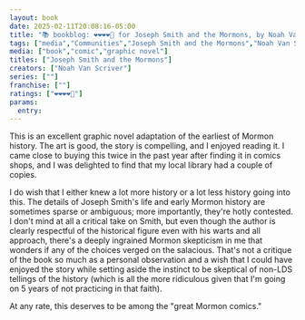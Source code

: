 ```yaml
---
layout: book
date: 2025-02-11T20:08:16-05:00
title: "📚 bookblog: ❤️❤️❤️❤️🖤 for Joseph Smith and the Mormons, by Noah Van Scriver"
tags: ["media","Communities","Joseph Smith and the Mormons","Noah Van Scriver","comics","Mormonism","Church of Jesus Christ of Latter-day Saints","Joseph Smith Jr.","Mormon history"]
media: ["book","comic","graphic novel"]
titles: ["Joseph Smith and the Mormons"]
creators: ["Noah Van Scriver"]
series: [""]
franchise: [""]
ratings: ["❤️❤️❤️❤️🖤"]
params:
  entry:
---
```


This is an excellent graphic novel adaptation of the earliest of Mormon history. The art is good, the story is compelling, and I enjoyed reading it. I came close to buying this twice in the past year after finding it in comics shops, and I was delighted to find that my local library had a couple of copies.

I do wish that I either knew a lot more history or a lot less history going into this. The details of Joseph Smith's life and early Mormon history are sometimes sparse or ambiguous; more importantly, they're hotly contested. I don't mind at all a critical take on Smith, but even though the author is clearly respectful of the historical figure even with his warts and all approach, there's a deeply ingrained Mormon skepticism in me that wonders if any of the choices verged on the salacious. That's not a critique of the book so much as a personal observation and a wish that I could have enjoyed the story while setting aside the instinct to be skeptical of non-LDS tellings of the history (which is all the more ridiculous given that I'm going on 5 years of not practicing in that faith).

At any rate, this deserves to be among the "great Mormon comics."
